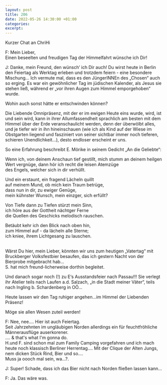 ```yaml
---
layout: post
title: 206
date: 2022-05-26 14:30:00 +01:00
categories: 
excerpt: 
---
```


Kurzer Chat an ChriHi

F: Mein Lieber,\
Einen beseelten und freudigen Tag der Himmelfahrt wünsche ich Dir!

J: Danke, mein Freund, den wünsch’ ich Dir auch! Du wirst heute in Berlin den Feiertag als Werktag erleben und trotzdem feiern - eine besondere Mischung… Ich vermute mal, dass es den JüngerINNEn  des „Chosen“ auch so erging. Es war ein gewöhnlicher Tag im jüdischen Kalender, als Jesus sie stehen ließ, während er „vor ihren Augen zum Himmel emporgehoben“ wurde.

Wohin auch sonst hätte er entschwinden können?

Die Liebende Omnipräsenz, mit der er im ewigen Heute eins wurde, wird, ist und sein wird, kann in ihrer Allumfassendheit sprachlich am besten mit dem Himmel über der Erde veranschaulicht werden, denn der überwölbt alles, und je tiefer wir in ihn hineinschauen (wie ich als Kind auf der Wiese im Obstgarten liegend und fasziniert von seiner sichtbar immer noch tieferen,  schieren Unendlichkeit…), desto endloser erscheint er uns.

So eine Erfahrung beschreibt E. Mörike in seinem Gedicht „An die Geliebte“:

Wenn ich, von deinem Anschaun tief gestillt, mich stumm an deinem heilgen Wert vergnüge, dann hör ich recht die leisen Atemzüge\
des Engels, welcher sich in dir verhüllt.

Und ein erstaunt, ein fragend Lächeln quillt\
auf meinem Mund, ob mich kein Traum betrüge,\
dass nun in dir, zu ewiger Genüge,\
mein kühnster Wunsch, mein einzger, sich erfüllt?

Von Tiefe dann zu Tiefen stürzt mein Sinn,\
ich höre aus der Gottheit nächtger Ferne\
die Quellen des Geschicks melodisch rauschen.

Betäubt kehr ich den Blick nach oben hin,\
zum Himmel auf - da lächeln alle Sterne;\
ich kniee, ihrem Lichtgesang zu lauschen.\
<br/>

Wärst Du hier, mein Lieber, könnten wir uns zum heutigen „Vatertag“ mit Bruckberger Volksfestbier besaufen, das ich gestern Nacht von der Bierprobe mitgebracht hab…\
S. hat mich freund-licherweise dorthin begleitet.

Und danach sogar noch (!) zu E‘s Ausstandsfeier nach Passau!!! Sie verlegt ihr Atelier teils nach Laufen a.d. Salzach, „in die Stadt meiner Väter“, teils nach Ingling b. Schardenberg in OÖ…

Heute lassen wir den Tag ruhiger angehen…im Himmel der Liebenden Präsenz!

Möge sie allen Wesen zuteil werden!

F: Nee, nee.... Hier ist auch Feiertag.\
Seit Jahrzehnten im ungläubigen Norden allerdings ein für feuchtfröhliche Männerausflüge auserkorener.\
.... & that's what I'm gonna do.\
H.und F. sind schon mal zum Family Camping vorgefahren und ich mach heute noch klassisch Berliner Herrentag.... Mit der Clique der Alten Jungs, nem dicken Stück Rind, Bier und so.... \
Muss ja oooch mal sein, wa...?.

J: Super! Schade, dass ich das Bier nicht nach Norden fließen lassen kann…

F: Ja. Das wäre was.
